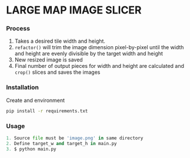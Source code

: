 # LARGE MAP IMAGE SLICER

### Process
1. Takes a desired tile width and height.
2. `refactor()` will trim the image dimension pixel-by-pixel until the width and height are evenly divisible by the target width and height
3. New resized image is saved
4. Final number of output pieces for width and height are calculated and `crop()` slices and saves the images

### Installation

Create and environment

```bash
pip install -r requirements.txt
```

### Usage

```python
1. Source file must be 'image.png' in same directory
2. Define target_w and target_h in main.py
3. $ python main.py
```